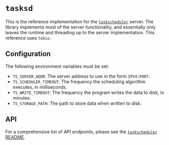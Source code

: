 # `tasksd`

This is the reference implementation for the 
[`taskscheduler`](https://github.com/joepigott/taskscheduler) server. The 
library implements most of the server functionality, and essentially only 
leaves the runtime and threading up to the server implementation. This 
reference uses `tokio`.

## Configuration

The following environment variables must be set:
* `TS_SERVER_ADDR`: The server address to use in the form `IPV4:PORT`.
* `TS_SCHEDULER_TIMEOUT`: The frequency the scheduling algorithm executes, in milliseconds.
* `TS_WRITE_TIMEOUT`: The frequency the program writes the data to disk, in minutes.
* `TS_STORAGE_PATH`: The path to store data when written to disk.

## API

For a comprehensive list of API endpoints, please see the 
[`taskscheduler` README](https://github.com/joepigott/taskscheduler/blob/master/README.md#api).
